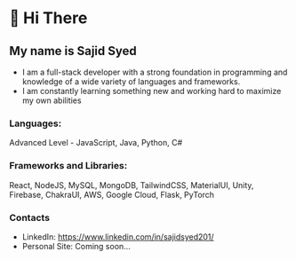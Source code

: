 # 👋 Hi There

## My name is Sajid Syed

* I am a full-stack developer with a strong foundation in programming and knowledge of a wide variety of languages and frameworks.
* I am constantly learning something new and working hard to maximize my own abilities

### Languages: 
Advanced Level -  JavaScript, Java, Python, C#

### Frameworks and Libraries: 
React, NodeJS, MySQL, MongoDB, TailwindCSS, MaterialUI, Unity, Firebase, ChakraUI, AWS, Google Cloud, Flask, PyTorch

### Contacts
- LinkedIn: https://www.linkedin.com/in/sajidsyed201/
- Personal Site: Coming soon...


